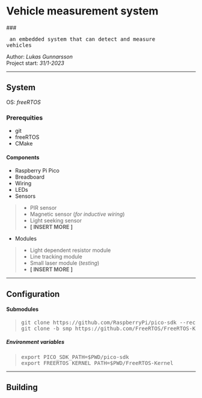 # Vehicle measurement system
###<pre> an embedded system that can detect and measure vehicles</pre>
Author: *Lukas Gunnarsson*<br>
Project start: *31/1-2023*<br>

---
## System
OS: *freeRTOS*
### Prerequities
- git
- freeRTOS
- CMake

#### Components
- Raspberry Pi Pico
- Breadboard
- Wiring
- LEDs
- Sensors 
> - PIR sensor
> - Magnetic sensor (*for inductive wiring*)
> - Light seeking sensor
> - **[ INSERT MORE ]**
- Modules
> - Light dependent resistor module
> - Line tracking module
> - Small laser module (*testing*)
> - **[ INSERT MORE ]**

---
## Configuration
#### Submodules

> <pre>git clone https://github.com/RaspberryPi/pico-sdk --recurse-submodules
> git clone -b smp https://github.com/FreeRTOS/FreeRTOS-Kernel --recurse-submodules</pre>

##### Environment variables

> <pre>export PICO_SDK_PATH=$PWD/pico-sdk
> export FREERTOS_KERNEL_PATH=$PWD/FreeRTOS-Kernel</pre>

---

## Building

